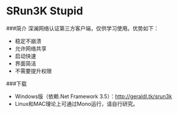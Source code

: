 SRun3K Stupid
=============

###简介
深澜网络认证第三方客户端，仅供学习使用。优势如下：

* 稳定不崩溃
* 允许网络共享
* 启动快速
* 界面简洁
* 不需要提升权限

###下载
* Windows版（依赖.Net Framework 3.5）：<http://geraldl.tk/srun3k>
* Linux和MAC理论上可通过Mono运行，请自行研究。
